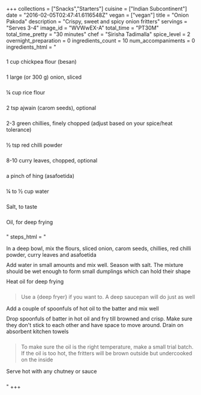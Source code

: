 +++
collections = ["Snacks","Starters"]
cuisine = ["Indian Subcontinent"]
date = "2016-02-05T02:47:41.6116548Z"
vegan = ["vegan"]
title = "Onion Pakoda"
description = "Crispy, sweet and spicy onion fritters"
servings = "Serves 3-4"
image_id = "WVWwEX-A"
total_time = "PT30M"
total_time_pretty = "30 minutes"
chef = "Sirisha Tadimalla"
spice_level = 2
overnight_preparation = 0
ingredients_count = 10
num_accompaniments = 0
ingredients_html = "<ul style='padding-left: 0; list-style: none;'><li itemprop='recipeIngredient' style='margin: 8px 0px;padding: 8px 0px;'>1 cup chickpea flour (besan)</li><li itemprop='recipeIngredient' style='margin: 8px 0px;padding: 8px 0px;'>1 large (or 300 g) onion, sliced</li><li itemprop='recipeIngredient' style='margin: 8px 0px;padding: 8px 0px;'>¼ cup rice flour</li><li itemprop='recipeIngredient' style='margin: 8px 0px;padding: 8px 0px;'>2 tsp ajwain (carom seeds), optional</li><li itemprop='recipeIngredient' style='margin: 8px 0px;padding: 8px 0px;'>2-3 green chillies, finely chopped (adjust based on your spice/heat tolerance)</li><li itemprop='recipeIngredient' style='margin: 8px 0px;padding: 8px 0px;'>½ tsp red chilli powder</li><li itemprop='recipeIngredient' style='margin: 8px 0px;padding: 8px 0px;'>8-10 curry leaves, chopped, optional</li><li itemprop='recipeIngredient' style='margin: 8px 0px;padding: 8px 0px;'>a pinch of hing (asafoetida)</li><li itemprop='recipeIngredient' style='margin: 8px 0px;padding: 8px 0px;'>¼ to ½ cup water</li><li itemprop='recipeIngredient' style='margin: 8px 0px;padding: 8px 0px;'>Salt, to taste</li><li itemprop='recipeIngredient' style='margin: 8px 0px;padding: 8px 0px;'>Oil, for deep frying</li></ul>"
steps_html = "<ol style='list-style: none inside; padding-left: 0px;'><li style='padding-bottom: 10px;'><i class='step-track-icon fa fa-square-o'></i><span class='step-text' itemprop='recipeInstructions'>In a deep bowl, mix the flours, sliced onion, carom seeds, chillies, red chilli powder, curry leaves and asafoetida</span></li><li style='padding-bottom: 10px;'><i class='step-track-icon fa fa-square-o'></i><span class='step-text' itemprop='recipeInstructions'>Add water in small amounts and mix well. Season with salt. The mixture should be wet enough to form small dumplings which can hold their shape</span></li><li style='padding-bottom: 10px;'><i class='step-track-icon fa fa-square-o'></i><span class='step-text' itemprop='recipeInstructions'>Heat oil for deep frying</span></li><blockquote>Use a {deep fryer} if you want to. A deep saucepan will do just as well</blockquote><li style='padding-bottom: 10px;'><i class='step-track-icon fa fa-square-o'></i><span class='step-text' itemprop='recipeInstructions'>Add a couple of spoonfuls of hot oil to the batter and mix well</span></li><li style='padding-bottom: 10px;'><i class='step-track-icon fa fa-square-o'></i><span class='step-text' itemprop='recipeInstructions'>Drop spoonfuls of batter in hot oil and fry till browned and crisp. Make sure they don't stick to each other and have space to move around. Drain on absorbent kitchen towels</span></li><blockquote>To make sure the oil is the right temperature, make a small trial batch. If the oil is too hot, the fritters will be brown outside but undercooked on the inside</blockquote><li style='padding-bottom: 10px;'><i class='step-track-icon fa fa-square-o'></i><span class='step-text' itemprop='recipeInstructions'>Serve hot with any chutney or sauce</span></li></ol>"
+++
